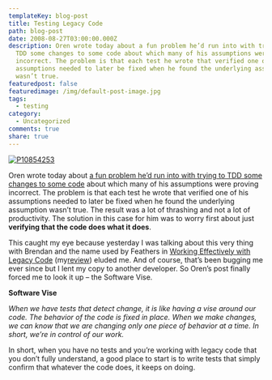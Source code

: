```yaml
---
templateKey: blog-post
title: Testing Legacy Code
path: blog-post
date: 2008-08-27T03:00:00.000Z
description: Oren wrote today about a fun problem he’d run into with trying to
  TDD some changes to some code about which many of his assumptions were proving
  incorrect. The problem is that each test he wrote that verified one of his
  assumptions needed to later be fixed when he found the underlying assumption
  wasn’t true.
featuredpost: false
featuredimage: /img/default-post-image.jpg
tags:
  - testing
category:
  - Uncategorized
comments: true
share: true
---
```

[![P10854253](https://stevesmithblog.com/files/media/image/WindowsLiveWriter/TestingLegacyCode_E6B2/P10854253_3.jpg)](http://www.overstock.com/Auto-Parts/5-inch-Multi-Purpose-Vise/2653972/product.html) 

Oren wrote today about [a fun problem he’d run into with trying to TDD some changes to some code](http://ayende.com/Blog/archive/2008/08/27/Legacy-Driven-Development.aspx) about which many of his assumptions were proving incorrect. The problem is that each test he wrote that verified one of his assumptions needed to later be fixed when he found the underlying assumption wasn’t true. The result was a lot of thrashing and not a lot of productivity. The solution in this case for him was to worry first about just **verifying that the code does what it does**.

This caught my eye because yesterday I was talking about this very thing with Brendan and the name used by Feathers in [Working Effectively with Legacy Code](http://www.amazon.com/exec/obidos/ASIN/0131177052/aspalliancecom) (my[review](http://aspadvice.com/blogs/ssmith/archive/2008/05/13/Book_3A00_-Working-Effectively-With-Legacy-Code.aspx)) eluded me. And of course, that’s been bugging me ever since but I lent my copy to another developer. So Oren’s post finally forced me to look it up – the Software Vise.

**Software Vise**

*When we have tests that detect change, it is like having a vise around our code. The behavior of the code is fixed in place. When we make changes, we can know that we are changing only one piece of behavior at a time. In short, we’re in control of our work.*

In short, when you have no tests and you’re working with legacy code that you don’t fully understand, a good place to start is to write tests that simply confirm that whatever the code does, it keeps on doing.